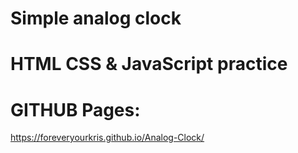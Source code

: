 # Simple analog clock
# HTML CSS & JavaScript practice
# GITHUB Pages:
https://foreveryourkris.github.io/Analog-Clock/